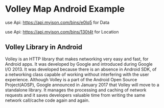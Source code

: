 # Volley Map Android Example
use Api: https://api.myjson.com/bins/e0lq5 for Data

use Api: https://api.myjson.com/bins/130t4t for Location

## Volley Library in Android

Volley is an HTTP library that makes networking very easy and fast, for Android apps. It was developed by Google and introduced during Google I/O 2013. It was developed because there is an absence in Android SDK, of a networking class capable of working without interfering with the user experience. Although Volley is a part of the Android Open Source Project(AOSP), Google announced in January 2017 that Volley will move to a standalone library. It manages the processing and caching of network requests and it saves developers valuable time from writing the same network call/cache code again and again.


